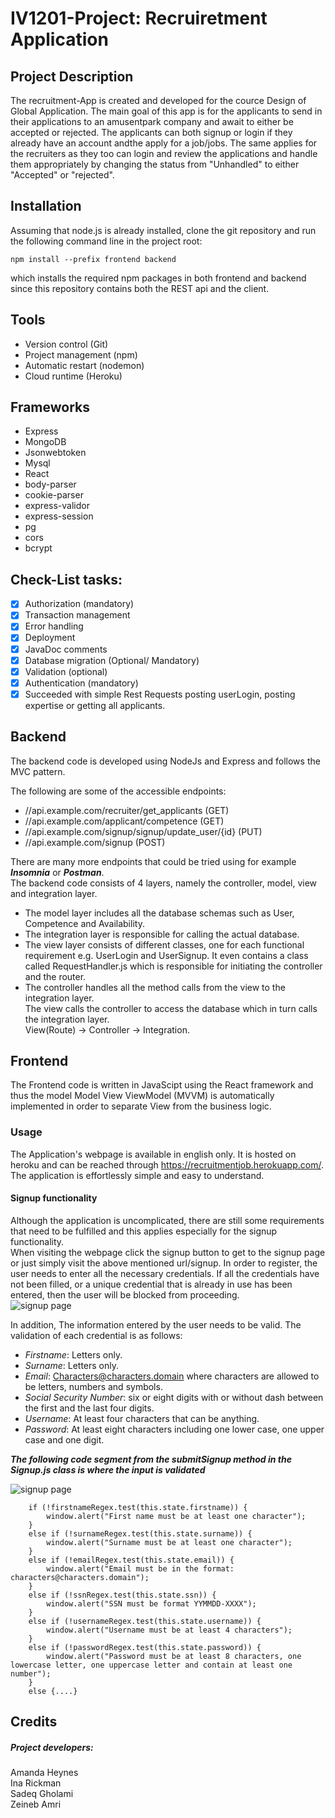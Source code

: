 # IV1201-Project: Recruiretment Application
## Project Description

The recruitment-App is created and developed for the cource Design of Global Application. The main goal of this app is for the applicants to send in their applications to an amusentpark company and await to either be accepted or rejected. The applicants can both signup or login if they already have an account andthe apply for a job/jobs. The same applies for the recruiters as they too can login and review the applications and handle them appropriately by changing the status from "Unhandled" to either "Accepted" or "rejected".


## Installation
Assuming that node.js is already installed, clone the git repository and run the following command line in the project root:

`npm install --prefix frontend backend `

which installs the required npm packages in both frontend and backend since this repository contains both the REST api and the client.

## Tools

* Version control (Git)
* Project management (npm)
* Automatic restart (nodemon)
* Cloud runtime (Heroku)

## Frameworks

* Express
* MongoDB
* Jsonwebtoken
* Mysql
* React
* body-parser
* cookie-parser 
* express-validor
* express-session
* pg
* cors
* bcrypt


## Check-List tasks:

- [x] Authorization (mandatory)
- [x] Transaction management
- [x] Error handling
- [x] Deployment
- [x] JavaDoc comments
- [x] Database migration (Optional/ Mandatory)
- [x] Validation (optional)
- [x] Authentication (mandatory)
- [x] Succeeded with simple Rest Requests posting userLogin, posting expertise or getting all applicants.

## Backend 
The backend code is developed using NodeJs and Express and follows the MVC pattern.

The following are some of the accessible endpoints:
* //api.example.com/recruiter/get_applicants (GET)
* //api.example.com/applicant/competence (GET)
* //api.example.com/signup/signup/update_user/{id} (PUT)
* //api.example.com/signup (POST)

There are many more endpoints that could be tried using for example ***Insomnia*** or ***Postman***.\
The backend code consists of 4 layers, namely the controller, model, view and integration layer. 
* The model layer includes all the database schemas such as User, Competence and Availability. 
* The integration layer is responsible for calling the actual database. 
* The view layer consists of different classes, one for each functional requirement e.g. UserLogin and UserSignup. It even contains a class called RequestHandler.js which is responsible for initiating the controller and the router. 
* The controller handles all the method calls from the view to the integration layer.\
The view calls the controller to access the database which in turn calls the integration layer.\
View(Route) -> Controller -> Integration. 


## Frontend 
The Frontend code is written in JavaScipt using the React framework and thus the model Model View ViewModel (MVVM) is automatically implemented in order to separate View from the business logic.

### Usage

The Application's webpage is available in english only. It is hosted on heroku and can be reached through <https://recruitmentjob.herokuapp.com/>. The application is effortlessly simple and easy to understand.

#### Signup functionality

Although the application is uncomplicated, there are still some requirements that need to be fulfilled and this applies especially for the signup functionality.\
When visiting the webpage click the signup button to get to the signup page or just simply visit the above mentioned url/signup. In order to register, the user needs to enter all the necessary credentials. If all the credentials have not been filled, or a unique credential that is already in use has been entered, then the user will be blocked from proceeding.  
![signup page](https://gits-15.sys.kth.se/inaric/IV1201-Project/blob/master/Readmematerial/signup.png)

In addition, The information entered by the user needs to be valid. The validation of each credential is as follows:
* *Firstname*: Letters only.
* *Surname*: Letters only.
* *Email*: Characters@characters.domain where characters are allowed to be letters, numbers and symbols.
* *Social Security Number*: six or eight digits with or without dash between the first and the last four digits.
* *Username*: At least four characters that can be anything.
* *Password*: At least eight characters including one lower case, one upper case and one digit.

***The following code segment from the submitSignup method in the Signup.js class is where the input is validated***
 
![signup page](https://gits-15.sys.kth.se/inaric/IV1201-Project/blob/master/Readmematerial/signupfunc.png/)

        if (!firstnameRegex.test(this.state.firstname)) {
            window.alert("First name must be at least one character");
        }
        else if (!surnameRegex.test(this.state.surname)) {
            window.alert("Surname must be at least one character");
        }
        else if (!emailRegex.test(this.state.email)) {
            window.alert("Email must be in the format: characters@characters.domain");
        }
        else if (!ssnRegex.test(this.state.ssn)) {
            window.alert("SSN must be format YYMMDD-XXXX");
        }
        else if (!usernameRegex.test(this.state.username)) {
            window.alert("Username must be at least 4 characters");
        }
        else if (!passwordRegex.test(this.state.password)) {
            window.alert("Password must be at least 8 characters, one lowercase letter, one uppercase letter and contain at least one number");
        }
        else {....}


## Credits
##### Project developers:
 Amanda Heynes\
 Ina Rickman\
 Sadeq Gholami\
 Zeineb Amri
